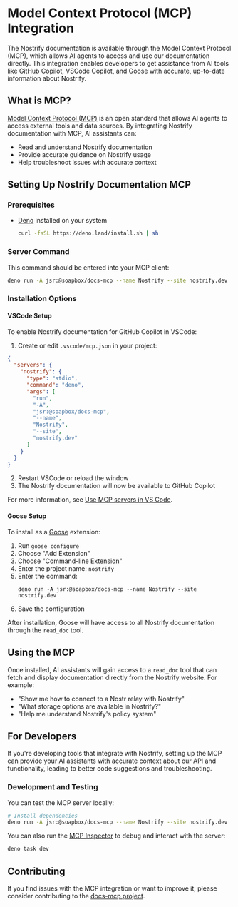 # Model Context Protocol (MCP) Integration

The Nostrify documentation is available through the Model Context Protocol (MCP), which allows AI agents to access and use our documentation directly. This integration enables developers to get assistance from AI tools like GitHub Copilot, VSCode Copilot, and Goose with accurate, up-to-date information about Nostrify.

## What is MCP?

[Model Context Protocol (MCP)](https://modelcontextprotocol.io/) is an open standard that allows AI agents to access external tools and data sources. By integrating Nostrify documentation with MCP, AI assistants can:

- Read and understand Nostrify documentation
- Provide accurate guidance on Nostrify usage
- Help troubleshoot issues with accurate context

## Setting Up Nostrify Documentation MCP

### Prerequisites

- [Deno](https://deno.com/) installed on your system
  ```bash
  curl -fsSL https://deno.land/install.sh | sh
  ```

### Server Command

This command should be entered into your MCP client:

```bash
deno run -A jsr:@soapbox/docs-mcp --name Nostrify --site nostrify.dev
```

### Installation Options

#### VSCode Setup

To enable Nostrify documentation for GitHub Copilot in VSCode:

1. Create or edit `.vscode/mcp.json` in your project:

```json
{
  "servers": {
    "nostrify": {
      "type": "stdio",
      "command": "deno",
      "args": [
        "run",
        "-A",
        "jsr:@soapbox/docs-mcp",
        "--name",
        "Nostrify",
        "--site",
        "nostrify.dev"
      ]
    }
  }
}
```

2. Restart VSCode or reload the window
3. The Nostrify documentation will now be available to GitHub Copilot

For more information, see [Use MCP servers in VS Code](https://code.visualstudio.com/docs/copilot/chat/mcp-servers).

#### Goose Setup

To install as a [Goose](https://block.github.io/goose/) extension:

1. Run `goose configure`
2. Choose "Add Extension"
3. Choose "Command-line Extension"
4. Enter the project name: `nostrify`
5. Enter the command:
   ```
   deno run -A jsr:@soapbox/docs-mcp --name Nostrify --site nostrify.dev
   ```
6. Save the configuration

After installation, Goose will have access to all Nostrify documentation through the `read_doc` tool.

## Using the MCP

Once installed, AI assistants will gain access to a `read_doc` tool that can fetch and display documentation directly from the Nostrify website. For example:

- "Show me how to connect to a Nostr relay with Nostrify"
- "What storage options are available in Nostrify?"
- "Help me understand Nostrify's policy system"

## For Developers

If you're developing tools that integrate with Nostrify, setting up the MCP can provide your AI assistants with accurate context about our API and functionality, leading to better code suggestions and troubleshooting.

### Development and Testing

You can test the MCP server locally:

```bash
# Install dependencies
deno run -A jsr:@soapbox/docs-mcp --name Nostrify --site nostrify.dev
```

You can also run the [MCP Inspector](https://modelcontextprotocol.io/docs/tools/inspector) to debug and interact with the server:

```bash
deno task dev
```

## Contributing

If you find issues with the MCP integration or want to improve it, please consider contributing to the [docs-mcp project](https://github.com/soapbox-pub/docs-mcp).

